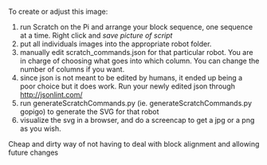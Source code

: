 To create or adjust this image:

1. run Scratch on the Pi and arrange your block sequence, one sequence at a time. Right click and *save picture of script*
2. put all individuals images into the appropriate robot folder.
3. manually edit scratch_commands.json for that particular robot. You are in charge of choosing what goes into which column. You can change the number of columns if you want.
4. since json is not meant to be edited by humans, it ended up being a poor choice but it does work. Run your newly edited json through http://jsonlint.com/
5. run generateScratchCommands.py <robot>  (ie. generateScratchCommands.py gopigo) to generate the SVG for that robot
6. visualize the svg in a browser, and do a screencap to get a jpg or a png as you wish.

Cheap and dirty way of not having to deal with block alignment and allowing future changes
